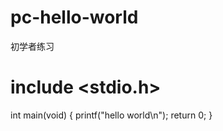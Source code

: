 # pc-hello-world
初学者练习

# include <stdio.h>

int main(void)
{
 printf("hello world\n");
return 0;
}
